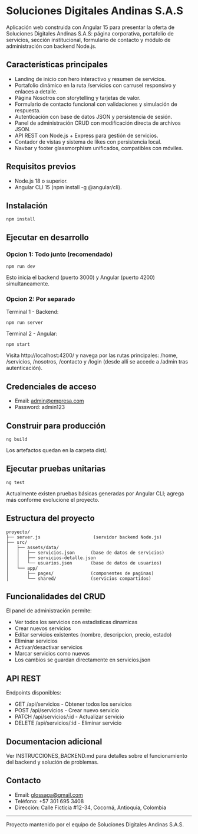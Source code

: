 # Soluciones Digitales Andinas S.A.S

Aplicación web construida con Angular 15 para presentar la oferta de Soluciones Digitales Andinas S.A.S: página corporativa, portafolio de servicios, sección institucional, formulario de contacto y módulo de administración con backend Node.js.

## Características principales

- Landing de inicio con hero interactivo y resumen de servicios.
- Portafolio dinámico en la ruta /servicios con carrusel responsivo y enlaces a detalle.
- Página Nosotros con storytelling y tarjetas de valor.
- Formulario de contacto funcional con validaciones y simulación de respuesta.
- Autenticación con base de datos JSON y persistencia de sesión.
- Panel de administración CRUD con modificación directa de archivos JSON.
- API REST con Node.js + Express para gestión de servicios.
- Contador de vistas y sistema de likes con persistencia local.
- Navbar y footer glassmorphism unificados, compatibles con móviles.

## Requisitos previos

- Node.js 18 o superior.
- Angular CLI 15 (npm install -g @angular/cli).

## Instalación

    npm install

## Ejecutar en desarrollo

### Opcion 1: Todo junto (recomendado)

    npm run dev

Esto inicia el backend (puerto 3000) y Angular (puerto 4200) simultaneamente.

### Opcion 2: Por separado

Terminal 1 - Backend:

    npm run server

Terminal 2 - Angular:

    npm start

Visita http://localhost:4200/ y navega por las rutas principales: /home, /servicios, /nosotros, /contacto y /login (desde allí se accede a /admin tras autenticación).

## Credenciales de acceso

- Email: admin@empresa.com
- Password: admin123

## Construir para producción

    ng build

Los artefactos quedan en la carpeta dist/.

## Ejecutar pruebas unitarias

    ng test

Actualmente existen pruebas básicas generadas por Angular CLI; agrega más conforme evolucione el proyecto.

## Estructura del proyecto

    proyecto/
    ├── server.js                    (servidor backend Node.js)
    ├── src/
    │   ├── assets/data/
    │   │   ├── servicios.json      (base de datos de servicios)
    │   │   ├── servicios-detalle.json
    │   │   └── usuarios.json       (base de datos de usuarios)
    │   └── app/
    │       ├── pages/              (componentes de paginas)
    │       └── shared/             (servicios compartidos)

## Funcionalidades del CRUD

El panel de administración permite:

- Ver todos los servicios con estadisticas dinamicas
- Crear nuevos servicios
- Editar servicios existentes (nombre, descripcion, precio, estado)
- Eliminar servicios
- Activar/desactivar servicios
- Marcar servicios como nuevos
- Los cambios se guardan directamente en servicios.json

## API REST

Endpoints disponibles:

- GET /api/servicios - Obtener todos los servicios
- POST /api/servicios - Crear nuevo servicio
- PATCH /api/servicios/:id - Actualizar servicio
- DELETE /api/servicios/:id - Eliminar servicio

## Documentacion adicional

Ver INSTRUCCIONES_BACKEND.md para detalles sobre el funcionamiento del backend y solución de problemas.

## Contacto

- Email: glossaga@gmail.com
- Teléfono: +57 301 695 3408
- Dirección: Calle Ficticia #12-34, Cocorná, Antioquia, Colombia

---

Proyecto mantenido por el equipo de Soluciones Digitales Andinas S.A.S.
